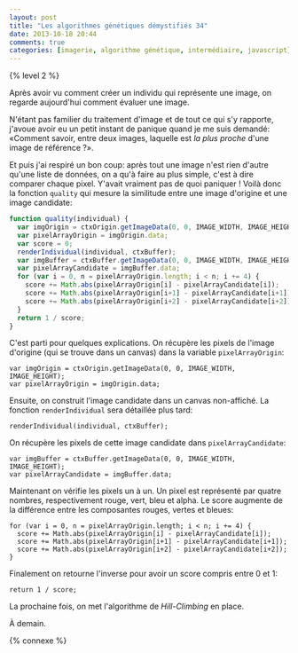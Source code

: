 ```yaml
---
layout: post
title: "Les algorithmes génétiques démystifiés 34"
date: 2013-10-18 20:44
comments: true
categories: [imagerie, algorithme génétique, intermédiaire, javascript]
---
```


{% level 2 %}

Après avoir vu comment créer un individu qui représente une image,
on regarde aujourd'hui comment évaluer une image.

<!-- more -->

N'étant pas familier du traitement d'image et de tout ce qui s'y rapporte,
j'avoue avoir eu un petit instant de panique quand je me suis demandé:
«Comment savoir, entre deux images, laquelle est *la plus proche* d'une image
de référence ?».

Et puis j'ai respiré un bon coup: après tout une image n'est rien d'autre
qu'une liste de données, on a qu'à faire au plus simple, c'est à dire
comparer chaque pixel. Y'avait vraiment pas de quoi paniquer ! Voilà donc
la fonction `quality` qui mesure la similitude entre une image d'origine
et une image candidate:

``` javascript
function quality(individual) {
  var imgOrigin = ctxOrigin.getImageData(0, 0, IMAGE_WIDTH, IMAGE_HEIGHT);
  var pixelArrayOrigin = imgOrigin.data;
  var score = 0;
  renderIndividual(individual, ctxBuffer);
  var imgBuffer = ctxBuffer.getImageData(0, 0, IMAGE_WIDTH, IMAGE_HEIGHT);
  var pixelArrayCandidate = imgBuffer.data;
  for (var i = 0, n = pixelArrayOrigin.length; i < n; i += 4) {
    score += Math.abs(pixelArrayOrigin[i] - pixelArrayCandidate[i]);
    score += Math.abs(pixelArrayOrigin[i+1] - pixelArrayCandidate[i+1]);
    score += Math.abs(pixelArrayOrigin[i+2] - pixelArrayCandidate[i+2]);
  }
  return 1 / score;
}
```

C'est parti pour quelques explications. On récupère les pixels de
l'image d'origine (qui se trouve dans un canvas) dans la variable
`pixelArrayOrigin`:

    var imgOrigin = ctxOrigin.getImageData(0, 0, IMAGE_WIDTH, IMAGE_HEIGHT);
    var pixelArrayOrigin = imgOrigin.data;

Ensuite, on construit l'image candidate dans un canvas non-affiché. La
fonction `renderIndividual` sera détaillée plus tard:

    renderIndividual(individual, ctxBuffer);

On récupère les pixels de cette image candidate dans `pixelArrayCandidate`:

    var imgBuffer = ctxBuffer.getImageData(0, 0, IMAGE_WIDTH, IMAGE_HEIGHT);
    var pixelArrayCandidate = imgBuffer.data;

Maintenant on vérifie les pixels un à un. Un pixel est représenté par quatre
nombres, respectivement rouge, vert, bleu et alpha. Le score augmente de la
différence entre les composantes rouges, vertes et bleues:

    for (var i = 0, n = pixelArrayOrigin.length; i < n; i += 4) {
      score += Math.abs(pixelArrayOrigin[i] - pixelArrayCandidate[i]);
      score += Math.abs(pixelArrayOrigin[i+1] - pixelArrayCandidate[i+1]);
      score += Math.abs(pixelArrayOrigin[i+2] - pixelArrayCandidate[i+2]);
    }

Finalement on retourne l'inverse pour avoir un score compris entre
0 et 1:

    return 1 / score;

La prochaine fois, on met l'algorithme de *Hill-Climbing* en place.



<script id='fb33k8u'>(function(i){var f,s=document.getElementById(i);f=document.createElement('iframe');f.src='//api.flattr.com/button/view/?uid=lkdjiin&url='+encodeURIComponent(document.URL);f.title='Flattr';f.height=62;f.width=55;f.style.borderWidth=0;s.parentNode.insertBefore(f,s);})('fb33k8u');</script>

À demain.

{% connexe %}

